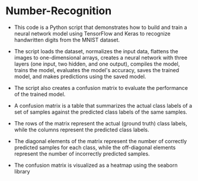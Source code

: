 # Number-Recognition

* This code is a Python script that demonstrates how to build and train a neural network model using TensorFlow and Keras to recognize handwritten digits from the MNIST dataset. 
* The script loads the dataset, normalizes the input data, flattens the images to one-dimensional arrays, creates a neural network with three layers (one input, two hidden, and one output), compiles the model, trains the model, evaluates the model's accuracy, saves the trained model, and makes predictions using the saved model.

* The script also creates a confusion matrix to evaluate the performance of the trained model. 
* A confusion matrix is a table that summarizes the actual class labels of a set of samples against the predicted class labels of the same samples.
* The rows of the matrix represent the actual (ground truth) class labels, while the columns represent the predicted class labels. 
* The diagonal elements of the matrix represent the number of correctly predicted samples for each class, while the off-diagonal elements represent the number of incorrectly predicted samples. 
* The confusion matrix is visualized as a heatmap using the seaborn library
